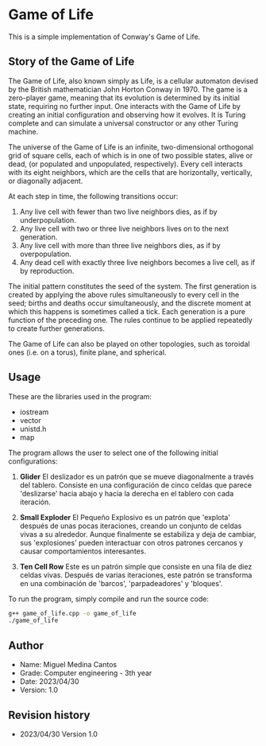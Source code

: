 # Game of Life

This is a simple implementation of Conway's Game of Life.

## Story of the Game of Life

The Game of Life, also known simply as Life, is a cellular automaton devised by the British mathematician John Horton Conway in 1970. The game is a zero-player game, meaning that its evolution is determined by its initial state, requiring no further input. One interacts with the Game of Life by creating an initial configuration and observing how it evolves. It is Turing complete and can simulate a universal constructor or any other Turing machine.

The universe of the Game of Life is an infinite, two-dimensional orthogonal grid of square cells, each of which is in one of two possible states, alive or dead, (or populated and unpopulated, respectively). Every cell interacts with its eight neighbors, which are the cells that are horizontally, vertically, or diagonally adjacent.

At each step in time, the following transitions occur:

1. Any live cell with fewer than two live neighbors dies, as if by underpopulation.
2. Any live cell with two or three live neighbors lives on to the next generation.
3. Any live cell with more than three live neighbors dies, as if by overpopulation.
4. Any dead cell with exactly three live neighbors becomes a live cell, as if by reproduction.

The initial pattern constitutes the seed of the system. The first generation is created by applying the above rules simultaneously to every cell in the seed; births and deaths occur simultaneously, and the discrete moment at which this happens is sometimes called a tick. Each generation is a pure function of the preceding one. The rules continue to be applied repeatedly to create further generations.

The Game of Life can also be played on other topologies, such as toroidal ones (i.e. on a torus), finite plane, and spherical.

## Usage

These are the libraries used in the program:

- iostream
- vector
- unistd.h
- map

The program allows the user to select one of the following initial configurations:

1. **Glider**
El deslizador es un patrón que se mueve diagonalmente a través del tablero. Consiste en una configuración de cinco celdas que parece 'deslizarse' hacia abajo y hacia la derecha en el tablero con cada iteración.

2. **Small Exploder**
El Pequeño Explosivo es un patrón que 'explota' después de unas pocas iteraciones, creando un conjunto de celdas vivas a su alrededor. Aunque finalmente se estabiliza y deja de cambiar, sus 'explosiones' pueden interactuar con otros patrones cercanos y causar comportamientos interesantes.

3. **Ten Cell Row**
Este es un patrón simple que consiste en una fila de diez celdas vivas. Después de varias iteraciones, este patrón se transforma en una combinación de 'barcos', 'parpadeadores' y 'bloques'.


To run the program, simply compile and run the source code:

```bash
g++ game_of_life.cpp -o game_of_life
./game_of_life
```

## Author

- Name: Miguel Medina Cantos
- Grade: Computer engineering - 3th year
- Date: 2023/04/30
- Version: 1.0

## Revision history

- 2023/04/30 Version 1.0





